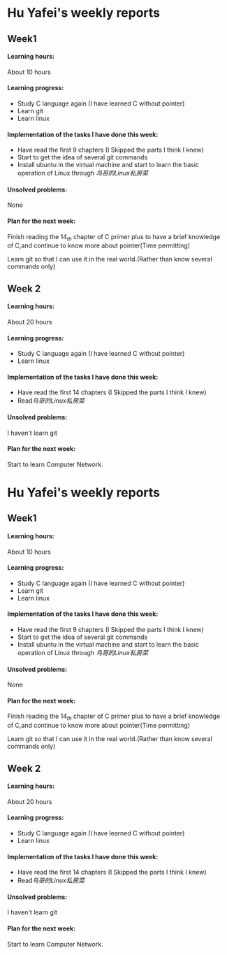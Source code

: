 # Hu Yafei's weekly reports

## Week1

#### **Learning hours**:

 About 10 hours

#### **Learning progress**:

- Study C language again  (I have learned C without pointer)
- Learn git
- Learn linux

#### **Implementation of the tasks I have done this week**:

- Have read the first 9 chapters (I Skipped the parts I think I knew)
- Start to get the idea of  several git commands
- Install ubuntu in the virtual machine and start to learn the basic operation of Linux through *鸟哥的Linux私房菜* 


#### **Unsolved problems**:

None

#### **Plan for the next week**:

Finish reading the $14_{th}$ chapter of C primer plus to have a brief knowledge of C,and continue to know more about pointer(Time permitting)

Learn git so that I can use it in the real world.(Rather than know several commands only)

## Week 2

#### **Learning hours**:

 About 20 hours

#### **Learning progress**:

- Study C language again  (I have learned C without pointer)
- Learn linux

#### **Implementation of the tasks I have done this week**:

- Have read the first 14 chapters (I Skipped the parts I think I knew)
- Read*鸟哥的Linux私房菜* 


#### **Unsolved problems**:

I haven't learn git

#### **Plan for the next week**:

Start to learn Computer Network.

# Hu Yafei's weekly reports

## Week1

#### **Learning hours**:

 About 10 hours

#### **Learning progress**:

- Study C language again  (I have learned C without pointer)
- Learn git
- Learn linux

#### **Implementation of the tasks I have done this week**:

- Have read the first 9 chapters (I Skipped the parts I think I knew)
- Start to get the idea of  several git commands
- Install ubuntu in the virtual machine and start to learn the basic operation of Linux through *鸟哥的Linux私房菜* 


#### **Unsolved problems**:

None

#### **Plan for the next week**:

Finish reading the $14_{th}$ chapter of C primer plus to have a brief knowledge of C,and continue to know more about pointer(Time permitting)

Learn git so that I can use it in the real world.(Rather than know several commands only)

## Week 2

#### **Learning hours**:

 About 20 hours

#### **Learning progress**:

- Study C language again  (I have learned C without pointer)
- Learn linux

#### **Implementation of the tasks I have done this week**:

- Have read the first 14 chapters (I Skipped the parts I think I knew)
- Read*鸟哥的Linux私房菜* 


#### **Unsolved problems**:

I haven't learn git

#### **Plan for the next week**:

Start to learn Computer Network.
